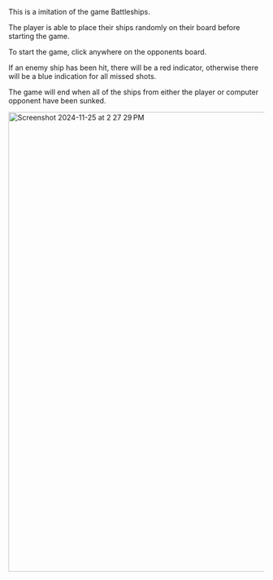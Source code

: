 This is a imitation of the game Battleships.

The player is able to place their ships randomly on their board before starting the game.

To start the game, click anywhere on the opponents board.

If an enemy ship has been hit, there will be a red indicator, otherwise there will be a blue indication for all missed shots.

The game will end when all of the ships from either the player or computer opponent have been sunked.


<img width="904" alt="Screenshot 2024-11-25 at 2 27 29 PM" src="https://github.com/user-attachments/assets/228998bc-22ac-43f3-8c23-0c475414f3c3">
